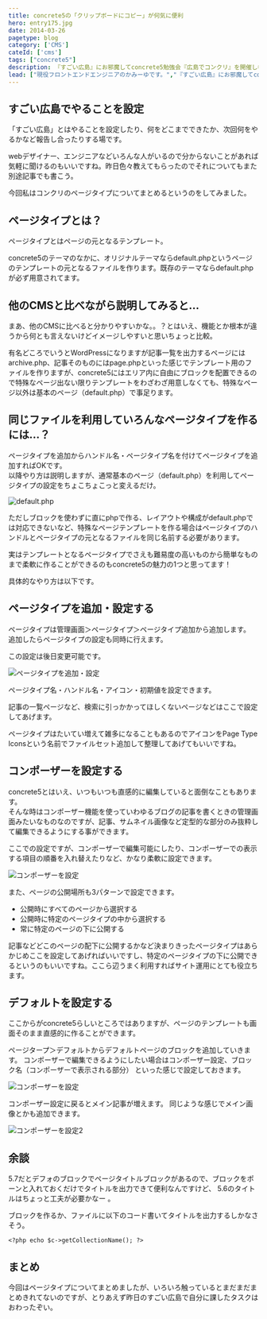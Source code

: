 ```yaml
---
title: concrete5の「クリップボードにコピー」が何気に便利
hero: entry175.jpg
date: 2014-03-26
pagetype: blog
category: ['CMS']
cateId: ['cms']
tags: ["concrete5"]
description: 『すごい広島』にお邪魔してconcrete5勉強会『広島でコンクリ』を開催し参加者は2人でした。ページタイプを中心にもくもくと勉強させていただきました。
lead: ["現役フロントエンドエンジニアのかみーゆです。","『すごい広島』にお邪魔してconcrete5勉強会『広島でコンクリ』を開催し参加者は2人でした。ページタイプを中心にもくもくと勉強させていただきました。"]
---
```

## すごい広島でやることを設定
「すごい広島」とはやることを設定したり、何をどこまでできたか、次回何をやるかなど報告し合ったりする場です。

webデザイナー、エンジニアなどいろんな人がいるので分からないことがあれば気軽に聞けるのもいいですね。昨日色々教えてもらったのでそれについてもまた別途記事でも書こう。

今回私はコンクリのページタイプについてまとめるというのをしてみました。

## ページタイプとは？
ページタイプとはページの元となるテンプレート。

concrete5のテーマのなかに、オリジナルテーマならdefault.phpというページのテンプレートの元となるファイルを作ります。既存のテーマならdefault.phpが必ず用意されてます。

## 他のCMSと比べながら説明してみると…
まあ、他のCMSに比べると分かりやすいかな。。？とはいえ、機能とか根本が違うから何とも言えないけどイメージしやすいと思いちょっと比較。

有名どころでいうとWordPressになりますが記事一覧を出力するページにはarchive.php、記事そのものにはpage.phpといった感じでテンプレート用のファイルを作りますが、concrete5にはエリア内に自由にブロックを配置できるので特殊なページ出ない限りテンプレートをわざわざ用意しなくても、特殊なページ以外は基本のページ（default.php）で事足ります。

## 同じファイルを利用していろんなページタイプを作るには…？
ページタイプを追加からハンドル名・ページタイプ名を付けてページタイプを追加すればOKです。<br>
以降やり方は説明しますが、通常基本のページ（default.php）を利用してページタイプの設定をちょこちょこっと変えるだけ。

![default.php](./images/2015/entry220-1.jpg)

ただしブロックを使わずに直にphpで作る、レイアウトや構成がdefault.phpでは対応できないなど、特殊なページテンプレートを作る場合はページタイプのハンドルとページタイプの元となるファイルを同じ名前する必要があります。

実はテンプレートとなるページタイプでさえも難易度の高いものから簡単なものまで柔軟に作ることができるのもconcrete5の魅力の1つと思ってます！

具体的なやり方は以下です。

## ページタイプを追加・設定する
ページタイプは管理画面＞ページタイプ＞ページタイプ追加から追加します。
追加したらページタイプの設定も同時に行えます。

この設定は後日変更可能です。

![ページタイプを追加・設定](./images/2015/entry220-2.jpg)

ページタイプ名・ハンドル名・アイコン・初期値を設定できます。

記事の一覧ページなど、検索に引っかかってほしくないページなどはここで設定してあげます。

ページタイプはたいてい増えて雑多になることもあるのでアイコンをPage Type Iconsという名前でファイルセット追加して整理してあげてもいいですね。

## コンポーザーを設定する
concrete5とはいえ、いつもいつも直感的に編集していると面倒なこともあります。<br>
そんな時はコンポーザー機能を使っていわゆるブログの記事を書くときの管理画面みたいなものなのですが、記事、サムネイル画像など定型的な部分のみ抜粋して編集できるようにする事ができます。

ここでの設定ですが、コンポーザーで編集可能にしたり、コンポーザーでの表示する項目の順番を入れ替えたりなど、かなり柔軟に設定できます。

![コンポーザーを設定](./images/2015/entry220-3.jpg)

また、ページの公開場所も3パターンで設定できます。

* 公開時にすべてのページから選択する
* 公開時に特定のページタイプの中から選択する
* 常に特定のページの下に公開する

記事などどこのページの配下に公開するかなど決まりきったページタイプはあらかじめここを設定してあげればいいですし、特定のページタイプの下に公開できるというのもいいですね。ここら辺うまく利用すればサイト運用にとても役立ちます。
## デフォルトを設定する
ここからがconcrete5らしいところではありますが、ページのテンプレートも画面そのまま直感的に作ることができます。

ページタープ＞デフォルトからデフォルトページのブロックを追加していきます。
コンポーザーで編集できるようにしたい場合はコンポーザー設定、ブロック名（コンポーザーで表示される部分） といった感じで設定しておきます。

![コンポーザーを設定](./images/2015/entry220-4.jpg)

コンポーザー設定に戻るとメイン記事が増えます。
同じような感じでメイン画像とかも追加できます。

![コンポーザーを設定2](./images/2015/entry220-5.jpg)
## 余談
5.7だとデフォのブロックでページタイトルブロックがあるので、ブロックをポーンと入れておくだけでタイトルを出力できて便利なんですけど、
5.6のタイトルはちょっと工夫が必要かなー 。

ブロックを作るか、ファイルに以下のコード書いてタイトルを出力するしかなさそう。
```
<?php echo $c->getCollectionName(); ?>
```
## まとめ
今回はページタイプについてまとめましたが、いろいろ触っているとまだまだまとめきれてないのですが、とりあえず昨日のすごい広島で自分に課したタスクはおわったぞい。
